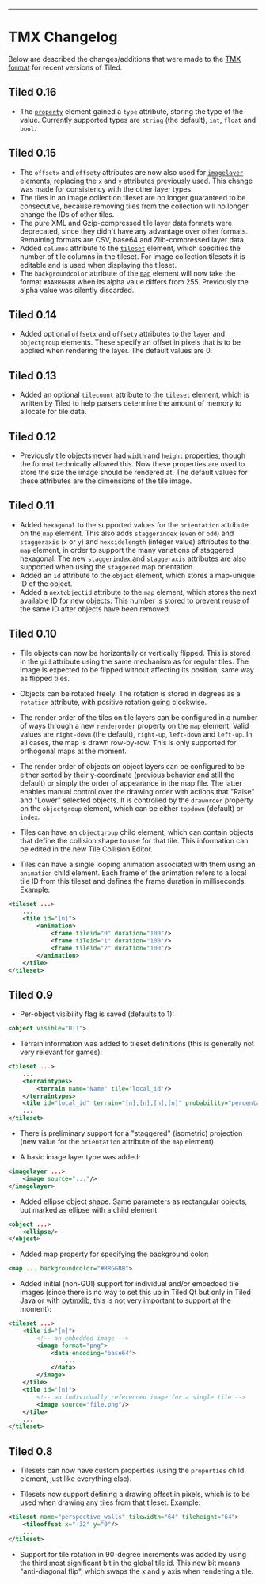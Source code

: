 ---
# TMX Changelog #

Below are described the changes/additions that were made to the [TMX format](tmx-map-format.md) for recent versions of Tiled.

## Tiled 0.16 ##

* The [`property`](tmx-map-format.md#property) element gained a `type` attribute, storing the type of the value. Currently supported types are `string` (the default), `int`, `float` and `bool`.

## Tiled 0.15 ##

* The `offsetx` and `offsety` attributes are now also used for [`imagelayer`](tmx-map-format.md#imagelayer) elements, replacing the `x` and `y` attributes previously used. This change was made for consistency with the other layer types.
* The tiles in an image collection tileset are no longer guaranteed to be consecutive, because removing tiles from the collection will no longer change the IDs of other tiles.
* The pure XML and Gzip-compressed tile layer data formats were deprecated, since they didn't have any advantage over other formats. Remaining formats are CSV, base64 and Zlib-compressed layer data.
* Added `columns` attribute to the [`tileset`](tmx-map-format.md#tileset) element, which specifies the number of tile columns in the tileset. For image collection tilesets it is editable and is used when displaying the tileset.
* The `backgroundcolor` attribute of the [`map`](tmx-map-format.md#map) element will now take the format `#AARRGGBB` when its alpha value differs from 255. Previously the alpha value was silently discarded.

## Tiled 0.14 ##

* Added optional `offsetx` and `offsety` attributes to the `layer` and `objectgroup` elements. These specify an offset in pixels that is to be applied when rendering the layer. The default values are 0.

## Tiled 0.13 ##

* Added an optional `tilecount` attribute to the `tileset` element, which is written by Tiled to help parsers determine the amount of memory to allocate for tile data.

## Tiled 0.12 ##

* Previously tile objects never had `width` and `height` properties, though the format technically allowed this. Now these properties are used to store the size the image should be rendered at. The default values for these attributes are the dimensions of the tile image.

## Tiled 0.11 ##

* Added `hexagonal` to the supported values for the `orientation` attribute on the `map` element. This also adds `staggerindex` (`even` or `odd`) and `staggeraxis` (`x` or `y`) and `hexsidelength` (integer value) attributes to the `map` element, in order to support the many variations of staggered hexagonal. The new `staggerindex` and `staggeraxis` attributes are also supported when using the `staggered` map orientation.
* Added an `id` attribute to the `object` element, which stores a map-unique ID of the object.
* Added a `nextobjectid` attribute to the `map` element, which stores the next available ID for new objects. This number is stored to prevent reuse of the same ID after objects have been removed.

## Tiled 0.10 ##

* Tile objects can now be horizontally or vertically flipped. This is stored in the `gid` attribute using the same mechanism as for regular tiles. The image is expected to be flipped without affecting its position, same way as flipped tiles.

* Objects can be rotated freely. The rotation is stored in degrees as a `rotation` attribute, with positive rotation going clockwise.

* The render order of the tiles on tile layers can be configured in a number of ways through a new `renderorder` property on the `map` element. Valid values are `right-down` (the default), `right-up`, `left-down` and `left-up`. In all cases, the map is drawn row-by-row. This is only supported for orthogonal maps at the moment.

* The render order of objects on object layers can be configured to be either sorted by their y-coordinate (previous behavior and still the default) or simply the order of appearance in the map file. The latter enables manual control over the drawing order with actions that "Raise" and "Lower" selected objects. It is controlled by the `draworder` property on the `objectgroup` element, which can be either `topdown` (default) or `index`.

* Tiles can have an `objectgroup` child element, which can contain objects that define the collision shape to use for that tile. This information can be edited in the new Tile Collision Editor.

* Tiles can have a single looping animation associated with them using an `animation` child element. Each frame of the animation refers to a local tile ID from this tileset and defines the frame duration in milliseconds. Example:
```xml
<tileset ...>
    ...
    <tile id="[n]">
        <animation>
            <frame tileid="0" duration="100"/>
            <frame tileid="1" duration="100"/>
            <frame tileid="2" duration="100"/>
        </animation>
    </tile>
</tileset>
```

## Tiled 0.9 ##

* Per-object visibility flag is saved (defaults to 1):
```xml
<object visible="0|1">
```

* Terrain information was added to tileset definitions (this is generally not very relevant for games):
```xml
<tileset ...>
    ...
    <terraintypes>
        <terrain name="Name" tile="local_id"/>
    </terraintypes>
    <tile id="local_id" terrain="[n],[n],[n],[n]" probability="percentage"/>
    ...
</tileset>
```

* There is preliminary support for a "staggered" (isometric) projection (new value for the `orientation` attribute of the `map` element).

* A basic image layer type was added:
```xml
<imagelayer ...>
    <image source="..."/>
</imagelayer>
```

* Added ellipse object shape. Same parameters as rectangular objects, but marked as ellipse with a child element:
```xml
<object ...>
    <ellipse/>
</object>
```

* Added map property for specifying the background color:
```xml
<map ... backgroundcolor="#RRGGBB">
```

* Added initial (non-GUI) support for individual and/or embedded tile images (since there is no way to set this up in Tiled Qt but only in Tiled Java or with [pytmxlib](https://github.com/encukou/pytmxlib), this is not very important to support at the moment):
```xml
<tileset ...>
    <tile id="[n]">
        <!-- an embedded image -->
        <image format="png">
            <data encoding="base64">
                ...
            </data>
        </image>
    </tile>
    <tile id="[n]">
        <!-- an individually referenced image for a single tile -->
        <image source="file.png"/>
    </tile>
    ...
</tileset>
```

## Tiled 0.8 ##

* Tilesets can now have custom properties (using the `properties` child element, just like everything else).

* Tilesets now support defining a drawing offset in pixels, which is to be used when drawing any tiles from that tileset. Example:
```xml
<tileset name="perspective_walls" tilewidth="64" tileheight="64">
    <tileoffset x="-32" y="0"/>
    ...
</tileset>
```

* Support for tile rotation in 90-degree increments was added by using the third most significant bit in the global tile id. This new bit means "anti-diagonal flip", which swaps the x and y axis when rendering a tile.
